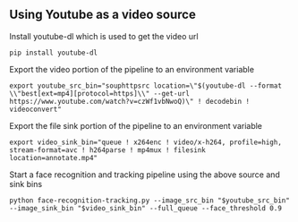 ## Using Youtube as a video source

Install youtube-dl which is used to get the video url
    
    pip install youtube-dl

Export the video portion of the pipeline to an environment variable

    export youtube_src_bin="souphttpsrc location=\"$(youtube-dl --format \\"best[ext=mp4][protocol=https]\\" --get-url https://www.youtube.com/watch?v=czWf1vbNwoQ)\" ! decodebin ! videoconvert"

Export the file sink portion of the pipeline to an environment variable
    
    export video_sink_bin="queue ! x264enc ! video/x-h264, profile=high, stream-format=avc ! h264parse ! mp4mux ! filesink location=annotate.mp4"

Start a face recognition and tracking pipeline using the above source and sink bins

    python face-recognition-tracking.py --image_src_bin "$youtube_src_bin" --image_sink_bin "$video_sink_bin" --full_queue --face_threshold 0.9

